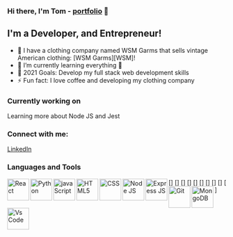 ### Hi there, I'm Tom - [portfolio][website] 👋

## I'm a Developer, and Entrepreneur!

- 🔭 I have a clothing company named WSM Garms that sells vintage American clothing: [WSM Garms][WSM]!
- 🌱 I’m currently learning everything 🤣
- 🥅 2021 Goals: Develop my full stack web development skills
- ⚡ Fun fact: I love coffee and developing my clothing company 



### Currently working on 

Learning more about Node JS and Jest

### Connect with me:

[LinkedIn][myLinkedIn]



### Languages and Tools

[<img align="left" alt="React" width="50px" src="https://img.icons8.com/color/96/000000/react-native.png" />]
[<img align="left" alt="Python" width="50px" src="https://img.icons8.com/color/96/000000/python--v1.png" />] 
[<img align="left" alt="javaScript" width="50px" src="https://img.icons8.com/color/96/000000/javascript--v1.png" />]
[<img align="left" alt="HTML5" width="50px" src="https://img.icons8.com/color/96/000000/html-5--v1.png" />] 
[<img align="left" alt="CSS" width="50px" src="https://img.icons8.com/color/96/000000/css3.png" />]
[<img align="left" alt="Node JS" width="50px" src="https://img.icons8.com/color/96/000000/nodejs.png" />] 
[<img align="left" alt="Express JS" width="50px" src="https://img.icons8.com/ios/100/000000/js.png" />] 
[<img align="left" alt="Git" width="50px" src="https://img.icons8.com/color/96/000000/git.png" />] 
[<img align="left" alt="MongoDB" width="50px" src="https://img.icons8.com/color/96/000000/mongodb.png" />]
[<img align="left" alt="Vs Code" width="50px" src="https://img.icons8.com/color/96/000000/visual-studio-code-2019.png" />] 


[website]: https://6155e094cd766f4f7c00c4fe--lucid-austin-128258.netlify.app/
[myLinkedIn]: https://www.linkedin.com/in/thomas-wells-8a816a1b3/


